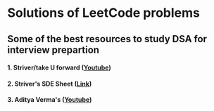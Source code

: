 # Solutions of LeetCode problems

## Some of the best resources to study DSA for interview prepartion 

#### 1. Striver/take U forward ([Youtube](https://www.youtube.com/c/takeUforward))
#### 2. Striver's SDE Sheet ([Link](https://takeuforward.org/interviews/strivers-sde-sheet-top-coding-interview-problems/))
#### 3. Aditya Verma's ([Youtube](https://www.youtube.com/c/AdityaVermaTheProgrammingLord))
